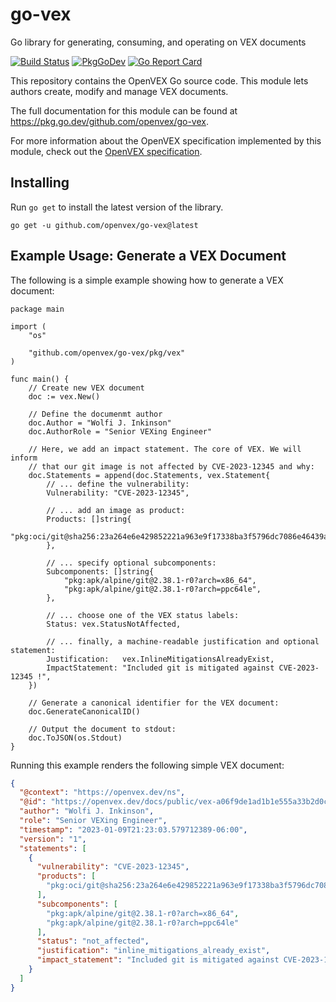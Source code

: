# go-vex

Go library for generating, consuming, and operating on VEX documents

[![Build Status](https://github.com/openvex/go-vex/actions/workflows/ci-build-test.yaml/badge.svg?branch=main)](https://github.com/openvex/go-vex/actions/workflows/ci-build-test.yaml?query=branch%3Amain)
[![PkgGoDev](https://pkg.go.dev/badge/github.com/openvex/go-vex)](https://pkg.go.dev/github.com/openvex/go-vex)
[![Go Report Card](https://goreportcard.com/badge/github.com/openvex/go-vex)](https://goreportcard.com/report/github.com/openvex/go-vex)

This repository contains the OpenVEX Go source code. This module lets 
authors create, modify and manage VEX documents.

The full documentation for this module can be found at 
https://pkg.go.dev/github.com/openvex/go-vex.

For more information about the OpenVEX specification implemented by this module, check out the
[OpenVEX specification](https://github.com/openvex/spec/blob/main/OPENVEX-SPEC.md).

## Installing

Run `go get` to install the latest version of the library.

```console
go get -u github.com/openvex/go-vex@latest
```

## Example Usage: Generate a VEX Document

The following is a simple example showing how to generate a VEX document:

```golang
package main

import (
	"os"

	"github.com/openvex/go-vex/pkg/vex"
)

func main() {
	// Create new VEX document
	doc := vex.New()

	// Define the documenmt author
	doc.Author = "Wolfi J. Inkinson"
	doc.AuthorRole = "Senior VEXing Engineer"

	// Here, we add an impact statement. The core of VEX. We will inform
	// that our git image is not affected by CVE-2023-12345 and why:
	doc.Statements = append(doc.Statements, vex.Statement{
		// ... define the vulnerability:
		Vulnerability: "CVE-2023-12345",

		// ... add an image as product:
		Products: []string{
			"pkg:oci/git@sha256:23a264e6e429852221a963e9f17338ba3f5796dc7086e46439a6f4482cf6e0cb",
		},

		// ... specify optional subcomponents:
		Subcomponents: []string{
			"pkg:apk/alpine/git@2.38.1-r0?arch=x86_64",
			"pkg:apk/alpine/git@2.38.1-r0?arch=ppc64le",
		},

		// ... choose one of the VEX status labels:
		Status: vex.StatusNotAffected,

		// ... finally, a machine-readable justification and optional statement:
		Justification:   vex.InlineMitigationsAlreadyExist,
		ImpactStatement: "Included git is mitigated against CVE-2023-12345 !",
	})

	// Generate a canonical identifier for the VEX document:
	doc.GenerateCanonicalID()

	// Output the document to stdout:
	doc.ToJSON(os.Stdout)
}

```
Running this example renders the following simple VEX document:

```json
{
  "@context": "https://openvex.dev/ns",
  "@id": "https://openvex.dev/docs/public/vex-a06f9de1ad1b1e555a33b2d0c1e7e6ecc4dc1800ff457c61ea09d8e97670d2a3",
  "author": "Wolfi J. Inkinson",
  "role": "Senior VEXing Engineer",
  "timestamp": "2023-01-09T21:23:03.579712389-06:00",
  "version": "1",
  "statements": [
    {
      "vulnerability": "CVE-2023-12345",
      "products": [
        "pkg:oci/git@sha256:23a264e6e429852221a963e9f17338ba3f5796dc7086e46439a6f4482cf6e0cb"
      ],
      "subcomponents": [
        "pkg:apk/alpine/git@2.38.1-r0?arch=x86_64",
        "pkg:apk/alpine/git@2.38.1-r0?arch=ppc64le"
      ],
      "status": "not_affected",
      "justification": "inline_mitigations_already_exist",
      "impact_statement": "Included git is mitigated against CVE-2023-12345 !"
    }
  ]
}

```
